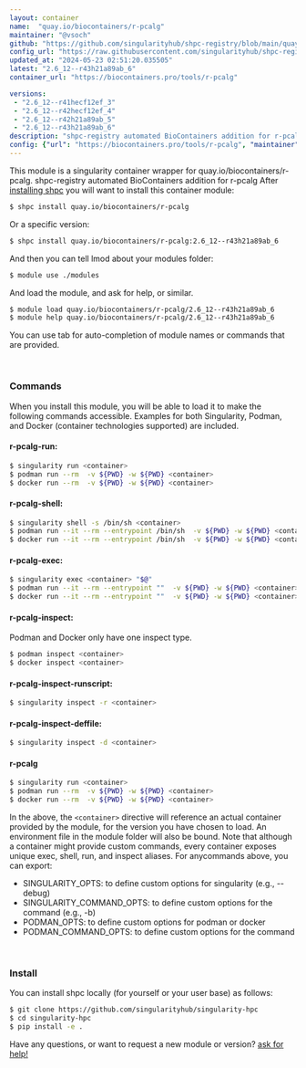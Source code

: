 ```yaml
---
layout: container
name:  "quay.io/biocontainers/r-pcalg"
maintainer: "@vsoch"
github: "https://github.com/singularityhub/shpc-registry/blob/main/quay.io/biocontainers/r-pcalg/container.yaml"
config_url: "https://raw.githubusercontent.com/singularityhub/shpc-registry/main/quay.io/biocontainers/r-pcalg/container.yaml"
updated_at: "2024-05-23 02:51:20.035505"
latest: "2.6_12--r43h21a89ab_6"
container_url: "https://biocontainers.pro/tools/r-pcalg"

versions:
 - "2.6_12--r41hecf12ef_3"
 - "2.6_12--r42hecf12ef_4"
 - "2.6_12--r42h21a89ab_5"
 - "2.6_12--r43h21a89ab_6"
description: "shpc-registry automated BioContainers addition for r-pcalg"
config: {"url": "https://biocontainers.pro/tools/r-pcalg", "maintainer": "@vsoch", "description": "shpc-registry automated BioContainers addition for r-pcalg", "latest": {"2.6_12--r43h21a89ab_6": "sha256:0e2b1b0f465e452fffa1e19b4e6dd59fd8350517e0f9815cca96bb51118cc7ae"}, "tags": {"2.6_12--r41hecf12ef_3": "sha256:99a8d648ed39755fde267c869383902969702b58e14db5da49642dcf50c90629", "2.6_12--r42hecf12ef_4": "sha256:6d670743ea5b320d42d4db360c7ae3ada41c6c95014a520a57a8813310a6a32c", "2.6_12--r42h21a89ab_5": "sha256:3d0bf4224fb5ba08a7cf18ec8cae0e316d6f4092799a1909422b8769695be0e9", "2.6_12--r43h21a89ab_6": "sha256:0e2b1b0f465e452fffa1e19b4e6dd59fd8350517e0f9815cca96bb51118cc7ae"}, "docker": "quay.io/biocontainers/r-pcalg"}
---
```


This module is a singularity container wrapper for quay.io/biocontainers/r-pcalg.
shpc-registry automated BioContainers addition for r-pcalg
After [installing shpc](#install) you will want to install this container module:


```bash
$ shpc install quay.io/biocontainers/r-pcalg
```

Or a specific version:

```bash
$ shpc install quay.io/biocontainers/r-pcalg:2.6_12--r43h21a89ab_6
```

And then you can tell lmod about your modules folder:

```bash
$ module use ./modules
```

And load the module, and ask for help, or similar.

```bash
$ module load quay.io/biocontainers/r-pcalg/2.6_12--r43h21a89ab_6
$ module help quay.io/biocontainers/r-pcalg/2.6_12--r43h21a89ab_6
```

You can use tab for auto-completion of module names or commands that are provided.

<br>

### Commands

When you install this module, you will be able to load it to make the following commands accessible.
Examples for both Singularity, Podman, and Docker (container technologies supported) are included.

#### r-pcalg-run:

```bash
$ singularity run <container>
$ podman run --rm  -v ${PWD} -w ${PWD} <container>
$ docker run --rm  -v ${PWD} -w ${PWD} <container>
```

#### r-pcalg-shell:

```bash
$ singularity shell -s /bin/sh <container>
$ podman run --it --rm --entrypoint /bin/sh  -v ${PWD} -w ${PWD} <container>
$ docker run --it --rm --entrypoint /bin/sh  -v ${PWD} -w ${PWD} <container>
```

#### r-pcalg-exec:

```bash
$ singularity exec <container> "$@"
$ podman run --it --rm --entrypoint ""  -v ${PWD} -w ${PWD} <container> "$@"
$ docker run --it --rm --entrypoint ""  -v ${PWD} -w ${PWD} <container> "$@"
```

#### r-pcalg-inspect:

Podman and Docker only have one inspect type.

```bash
$ podman inspect <container>
$ docker inspect <container>
```

#### r-pcalg-inspect-runscript:

```bash
$ singularity inspect -r <container>
```

#### r-pcalg-inspect-deffile:

```bash
$ singularity inspect -d <container>
```



#### r-pcalg

```bash
$ singularity run <container>
$ podman run --rm  -v ${PWD} -w ${PWD} <container>
$ docker run --rm  -v ${PWD} -w ${PWD} <container>
```


In the above, the `<container>` directive will reference an actual container provided
by the module, for the version you have chosen to load. An environment file in the
module folder will also be bound. Note that although a container
might provide custom commands, every container exposes unique exec, shell, run, and
inspect aliases. For anycommands above, you can export:

 - SINGULARITY_OPTS: to define custom options for singularity (e.g., --debug)
 - SINGULARITY_COMMAND_OPTS: to define custom options for the command (e.g., -b)
 - PODMAN_OPTS: to define custom options for podman or docker
 - PODMAN_COMMAND_OPTS: to define custom options for the command

<br>

### Install

You can install shpc locally (for yourself or your user base) as follows:

```bash
$ git clone https://github.com/singularityhub/singularity-hpc
$ cd singularity-hpc
$ pip install -e .
```

Have any questions, or want to request a new module or version? [ask for help!](https://github.com/singularityhub/singularity-hpc/issues)